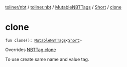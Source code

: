 [toliner/nbt](../../../index.md) / [toliner.nbt](../../index.md) / [MutableNBTTags](../index.md) / [Short](index.md) / [clone](./clone.md)

# clone

`fun clone(): `[`MutableNBTTags`](../index.md)`<`[`Short`](https://kotlinlang.org/api/latest/jvm/stdlib/kotlin/-short/index.html)`>`

Overrides [NBTTag.clone](../../-n-b-t-tag/clone.md)

To use create same name and value tag.

